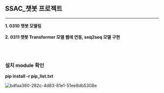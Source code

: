 ##  SSAC_챗봇 프로젝트
----------------
**1. 0310 챗봇 모델링** <br><br>
**2. 0311 챗봇 Transformer 모델 웹에 연동, seq2seq 모델 구현**

<br><br>
### 설치 module 확인
 **pip install -r pip_list.txt**

![bdfaa360-282c-4d83-81e1-51ee8db5308e](https://user-images.githubusercontent.com/86470595/160754662-b5c1e5d5-7140-40c8-ad73-0214709828be.png)
